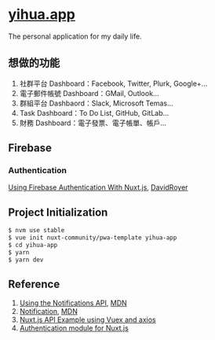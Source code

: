 # [yihua.app](https://yihua.app/)

The personal application for my daily life.

## 想做的功能

1. 社群平台 Dashboard：Facebook, Twitter, Plurk, Google+...
2. 電子郵件帳號 Dashboard：GMail, Outlook...
3. 群組平台 Dashbaord：Slack, Microsoft Temas...
4. Task Dashboard：To Do List, GitHub, GitLab...
5. 財務 Dashboard：電子發票、電子帳單、帳戶...

## Firebase

### Authentication

[Using Firebase Authentication With Nuxt.js](https://www.davidroyer.me/blog/using-firebase-authentication-with-nuxtjs), [DavidRoyer](https://www.davidroyer.me/)

## Project Initialization

``` bash
$ nvm use stable
$ vue init nuxt-community/pwa-template yihua-app
$ cd yihua-app
$ yarn
$ yarn dev
```

## Reference

1. [Using the Notifications API](https://developer.mozilla.org/en-US/docs/Web/API/Notifications_API/Using_the_Notifications_API), [MDN](https://developer.mozilla.org/en-US/)
2. [Notification](https://developer.mozilla.org/zh-TW/docs/Web/API/notification), [MDN](https://developer.mozilla.org/en-US/)
3. [Nuxt.js API Example using Vuex and axios](https://github.com/davidroyer/nuxt-api-example)
4. [Authentication module for Nuxt.js](https://github.com/nuxt-community/auth-module)